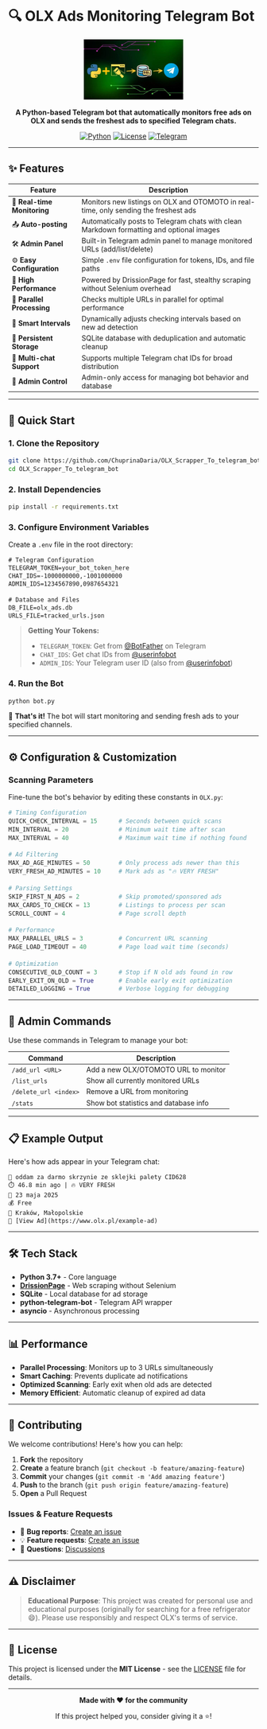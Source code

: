 # 🔍 OLX Ads Monitoring Telegram Bot

<div align="center">
  <img src="photo_2025-05-30_09-20-37.jpg" alt="OLX Bot Logo" width="200"/>
  
  **A Python-based Telegram bot that automatically monitors free ads on OLX and sends the freshest ads to specified Telegram chats.**
  
  [![Python](https://img.shields.io/badge/Python-3.7+-blue.svg)](https://www.python.org/)
  [![License](https://img.shields.io/badge/License-MIT-green.svg)](LICENSE)
  [![Telegram](https://img.shields.io/badge/Telegram-Bot-blue.svg)](https://telegram.org/)
</div>

---

## ✨ Features

| Feature | Description |
|---------|-------------|
| 📡 **Real-time Monitoring** | Monitors new listings on OLX and OTOMOTO in real-time, only sending the freshest ads |
| 📤 **Auto-posting** | Automatically posts to Telegram chats with clean Markdown formatting and optional images |
| 🛠️ **Admin Panel** | Built-in Telegram admin panel to manage monitored URLs (add/list/delete) |
| ⚙️ **Easy Configuration** | Simple `.env` file configuration for tokens, IDs, and file paths |
| 🚀 **High Performance** | Powered by DrissionPage for fast, stealthy scraping without Selenium overhead |
| 🔁 **Parallel Processing** | Checks multiple URLs in parallel for optimal performance |
| 🧠 **Smart Intervals** | Dynamically adjusts checking intervals based on new ad detection |
| 💾 **Persistent Storage** | SQLite database with deduplication and automatic cleanup |
| 👥 **Multi-chat Support** | Supports multiple Telegram chat IDs for broad distribution |
| 🔐 **Admin Control** | Admin-only access for managing bot behavior and database |

---

## 🚀 Quick Start

### 1. Clone the Repository

```bash
git clone https://github.com/ChuprinaDaria/OLX_Scrapper_To_telegram_bot.git
cd OLX_Scrapper_To_telegram_bot
```

### 2. Install Dependencies

```bash
pip install -r requirements.txt
```

### 3. Configure Environment Variables

Create a `.env` file in the root directory:

```env
# Telegram Configuration
TELEGRAM_TOKEN=your_bot_token_here
CHAT_IDS=-1000000000,-1001000000
ADMIN_IDS=1234567890,0987654321

# Database and Files
DB_FILE=olx_ads.db
URLS_FILE=tracked_urls.json
```

> **Getting Your Tokens:**
> - `TELEGRAM_TOKEN`: Get from [@BotFather](https://t.me/botfather) on Telegram
> - `CHAT_IDS`: Get chat IDs from [@userinfobot](https://t.me/userinfobot)
> - `ADMIN_IDS`: Your Telegram user ID (also from [@userinfobot](https://t.me/userinfobot))

### 4. Run the Bot

```bash
python bot.py
```

🎉 **That's it!** The bot will start monitoring and sending fresh ads to your specified channels.

---

## ⚙️ Configuration & Customization

### Scanning Parameters

Fine-tune the bot's behavior by editing these constants in `OLX.py`:

```python
# Timing Configuration
QUICK_CHECK_INTERVAL = 15      # Seconds between quick scans
MIN_INTERVAL = 20              # Minimum wait time after scan
MAX_INTERVAL = 40              # Maximum wait time if nothing found

# Ad Filtering
MAX_AD_AGE_MINUTES = 50        # Only process ads newer than this
VERY_FRESH_AD_MINUTES = 10     # Mark ads as "🔥 VERY FRESH"

# Parsing Settings
SKIP_FIRST_N_ADS = 2           # Skip promoted/sponsored ads
MAX_CARDS_TO_CHECK = 13        # Listings to process per scan
SCROLL_COUNT = 4               # Page scroll depth

# Performance
MAX_PARALLEL_URLS = 3          # Concurrent URL scanning
PAGE_LOAD_TIMEOUT = 40         # Page load wait time (seconds)

# Optimization
CONSECUTIVE_OLD_COUNT = 3      # Stop if N old ads found in row
EARLY_EXIT_ON_OLD = True       # Enable early exit optimization
DETAILED_LOGGING = True        # Verbose logging for debugging
```

---

## 📱 Admin Commands

Use these commands in Telegram to manage your bot:

| Command | Description |
|---------|-------------|
| `/add_url <URL>` | Add a new OLX/OTOMOTO URL to monitor |
| `/list_urls` | Show all currently monitored URLs |
| `/delete_url <index>` | Remove a URL from monitoring |
| `/stats` | Show bot statistics and database info |

---

## 📋 Example Output

Here's how ads appear in your Telegram chat:

```
📌 oddam za darmo skrzynie ze sklejki palety CID628
⏱️ 46.8 min ago | 🔥 VERY FRESH
📆 23 maja 2025
💰 Free
📍 Kraków, Małopolskie
🔗 [View Ad](https://www.olx.pl/example-ad)
```

---

## 🛠️ Tech Stack

- **Python 3.7+** - Core language
- **[DrissionPage](https://github.com/michiya/DrissionPage)** - Web scraping without Selenium
- **SQLite** - Local database for ad storage
- **python-telegram-bot** - Telegram API wrapper
- **asyncio** - Asynchronous processing

---

## 📊 Performance

- **Parallel Processing**: Monitors up to 3 URLs simultaneously
- **Smart Caching**: Prevents duplicate ad notifications
- **Optimized Scanning**: Early exit when old ads are detected
- **Memory Efficient**: Automatic cleanup of expired ad data

---

## 🤝 Contributing

We welcome contributions! Here's how you can help:

1. **Fork** the repository
2. **Create** a feature branch (`git checkout -b feature/amazing-feature`)
3. **Commit** your changes (`git commit -m 'Add amazing feature'`)
4. **Push** to the branch (`git push origin feature/amazing-feature`)
5. **Open** a Pull Request

### Issues & Feature Requests

- 🐛 **Bug reports**: [Create an issue](../../issues)
- 💡 **Feature requests**: [Create an issue](../../issues)
- 💬 **Questions**: [Discussions](../../discussions)

---

## ⚠️ Disclaimer

> **Educational Purpose**: This project was created for personal use and educational purposes (originally for searching for a free refrigerator 😄). Please use responsibly and respect OLX's terms of service.

---

## 📄 License

This project is licensed under the **MIT License** - see the [LICENSE](LICENSE) file for details.

---

<div align="center">
  
**Made with ❤️ for the community**

If this project helped you, consider giving it a ⭐!

</div>
